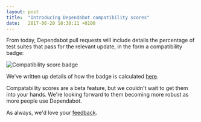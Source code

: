 ```yaml
---
layout: post
title:  "Introducing Dependabot compatibility scores"
date:   2017-06-20 10:30:11 +0100
---
```


From today, Dependabot pull requests will include details the percentage of test
suites that pass for the relevant update, in the form a compatibility badge:

<p class="image-medium">
  <img src="https://api.dependabot.com/badges/ci_status?dependency-name=pg&amp;package-manager=bundler&amp;previous-version=0.20.0&amp;new-version=0.21.0" alt="Compatibility score badge">
</p>

We've written up details of how the badge is calculated [here][compatibility_score_webpage].

Compatability scores are a beta feature, but we couldn't wait to get them into
your hands. We're looking forward to them becoming more robust as more people
use Dependabot.

As always, we'd love your [feedback][feedback].

[vision_blog_post]: https://dependabot.com/blog/a-bigger-vision-for-dependency-management
[compatibility_score_webpage]: https://dependabot.com/compatibility-score.html
[feedback]: https://github.com/dependabot/feedback/issues
